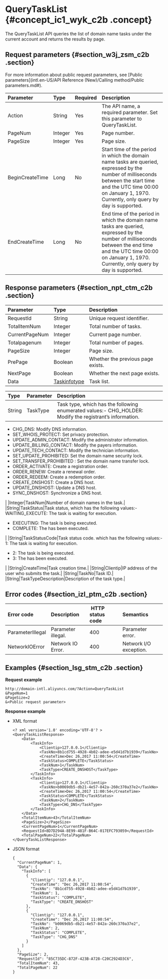 # QueryTaskList {#concept_ic1_wyk_c2b .concept}

The QueryTaskList API queries the list of domain name tasks under the current account and returns the results by page.

## Request parameters {#section_w3j_zsm_c2b .section}

For more information about public request parameters, see [Public parameters](intl.en-US/API Reference (New)/Calling method/Public parameters.md#).

|Parameter|Type|Required|Description|
|:--------|:---|:-------|:----------|
|Action|String|Yes|The API name, a required parameter. Set this parameter to QueryTaskList.|
|PageNum|Integer|Yes|Page number.|
|PageSize|Integer|Yes|Page size.|
|BeginCreateTime|Long|No|Start time of the period in which the domain name tasks are queried, expressed by the number of milliseconds between the start time and the UTC time 00:00 on January 1, 1970. Currently, only query by day is supported.|
|EndCreateTime|Long|No|End time of the period in which the domain name tasks are queried, expressed by the number of milliseconds between the end time and the UTC time 00:00 on January 1, 1970. Currently, only query by day is supported.|

## Response parameters {#section_npt_ctm_c2b .section}

|Parameter|Type|Description|
|:--------|:---|:----------|
|RequestId|String|Unique request identifier.|
|TotalItemNum|Integer|Total number of tasks.|
|CurrentPageNum|Integer|Current page number.|
|Totalpagenum|Integer|Total number of pages.|
|PageSize|Integer|Page size.|
|PrePage|Boolean|Whether the previous page exists.|
|NextPage|Boolean|Whether the next page exists.|
|Data|[Taskinfotype](#table_dhm_gtm_c2b)|Task list.|

|Type|Parameter|Description|
|:---|:--------|:----------|
|String|TaskType|Task type, which has the following enumerated values:-   CHG\_HOLDER: Modify the registrant’s information.
-   CHG\_DNS: Modify DNS information.
-   SET\_WHOIS\_PROTECT: Set privacy protection.
-   UPDATE\_ADMIN\_CONTACT: Modify the administrator information.
-   UPDATE\_BILLING\_CONTACT: Modify the payers information.
-   UPDATE\_TECH\_CONTACT: Modify the technician information.
-   SET\_UPDATE\_PROHIBITED: Set the domain name security lock.
-   SET\_TRANSFER\_PROHIBITED : Set the domain name transfer lock.
-   ORDER\_ACTIVATE: Create a registration order.
-   ORDER\_RENEW: Create a renewal order.
-   ORDER\_REDEEM: Create a redemption order.
-   CREATE\_DNSHOST: Create a DNS host.
-   UPDATE\_DNSHOST: Update a DNS host.
-   SYNC\_DNSHOST: Synchronize a DNS host.

|
|Integer|TaskNum|Number of domain names in the task.|
|String|TaskStatus|Task status, which has the following values:-   WAITING\_EXECUTE: The task is waiting for execution.
-   EXECUTING: The task is being executed.
-   COMPLETE: The has been executed.

|
|String|TaskStatusCode|Task status code. which has the following values:-   1: The task is waiting for execution.
-   2: The task is being executed.
-   3: The has been executed.

|
|String|CreateTime|Task creation time.|
|String|Clientip|IP address of the user who submits the task.|
|String|TaskNo|Task ID.|
|String|TaskTypeDescription|Description of the task type.|

## Error codes {#section_izl_ptm_c2b .section}

|Error code|Description| HTTP status code|Semantics|
|:---------|:----------|:----------------|:--------|
|ParameterIllegal|Parameter illegal.|400|Parameter error.|
|NetworkIOError|Network IO Error.|400|Network I/O exception.|

## Examples {#section_lsg_stm_c2b .section}

**Request example**

```
http://domain-intl.aliyuncs.com/?Action=QueryTaskList
&PageNum=1
&PageSize=2
&<Public request parameter>
```

**Response example**

-   XML format

    ```
    <? xml version='1.0' encoding='UTF-8'? >
    <QueryTaskListResponse>
        <Data>
            <TaskInfo>
                <Clientip>127.0.0.1</Clientip>
                <TaskNo>8b1cd755-4928-4b02-adee-e5d41d7b1939</TaskNo>
                <CreateTime>Dec 26,2017 11:00:54</CreateTime>
                <TaskStatus>COMPLETE</TaskStatus>
                <TaskNum>1</TaskNum>
                <TaskType>CREATE_DNSHOST</TaskType>
            </TaskInfo>
            <TaskInfo>
                <Clientip>127.0.0.1</Clientip>
                <TaskNo>b0069db5-db21-4e57-842a-260c370a37e2</TaskNo>
                <CreateTime>Dec 26,2017 11:00:54</CreateTime>
                <TaskStatus>COMPLETE</TaskStatus>
                <TaskNum>2</TaskNum>
                <TaskType>CHG_DNS</TaskType>
            </TaskInfo>
        </Data>
        <TotalItemNum>43</TotalItemNum>
        <PageSize>2</PageSize>
        <CurrentPageNum>1</CurrentPageNum>
        <RequestId>8D7D294A-8E99-481F-B64C-017EFC793059</RequestId>
        <TotalPageNum>22</TotalPageNum>
    </QueryTaskListResponse>
    ```

-   JSON format

    ```
    {
      "CurrentPageNum": 1,
      "Data": {
        "TaskInfo": [
          {
            "Clientip": "127.0.0.1",
            "CreateTime": "Dec 26,2017 11:00:54",
            "TaskNo": "8b1cd755-4928-4b02-adee-e5d41d7b1939",
            "TaskNum": 1,
            "TaskStatus": "COMPLETE",
            "TaskType": "CREATE_DNSHOST"
          },
          {
            "Clientip": "127.0.0.1",
            "CreateTime": "Dec 26,2017 11:00:54",
            "TaskNo": "b0069db5-db21-4e57-842a-260c370a37e2",
            "TaskNum": 2,
            "TaskStatus": "COMPLETE",
            "TaskType": "CHG_DNS"
          }
        ]
      },
      "PageSize": 2,
      "RequestId": "85C735DC-872F-423B-A728-C20C2924D3C6",
      "TotalItemNum": 43,
      "TotalPageNum": 22
    }
    ```



